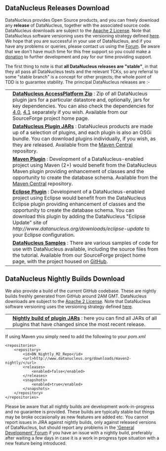 <head><title>Download</title></head>

## DataNucleus Releases Download

DataNucleus provides Open Source products, and you can freely download any __release__ of DataNucleus, together with the associated source code.
DataNucleus downloads are subject to the [Apache 2 License](documentation/license.html).
Note that DataNucleus software versioning uses the versioning strategy defined [here](documentation/development/index.html#versioning).
We hope that you are successful in your use of DataNucleus, and if you have any problems or queries, please contact us using the [Forum](http://forum.datanucleus.org). 
Be aware that we don't have much time for this free support so you could make a [donation](documentation/donations.html) to further development and pay for our time providing support.

The first thing to note is that __all DataNucleus releases are "stable"__, in that they all pass all DataNucleus tests and the relevant TCKs, 
so any referral to some "stable branch" is a concept for other projects; the whole point of TDD is to guarantee stability.
The principal DataNucleus releases are :-

<table width="100%" border="0" cellpadding="2" cellspacing="2">
    <tr>
        <td style="vertical-align: middle; width: 174px;" bgcolor="#FFFFFF" align="center">
            <a href="https://sourceforge.net/projects/datanucleus/files/datanucleus-accessplatform" target="_blank">
            <img alt="" src="images/logos/DataNucleus_AccessPlatform_40.jpg"/></a>
        </td>
        <td style="vertical-align: middle; width: 100%;" bgcolor="#FFFFFF">
            <a href="https://sourceforge.net/projects/datanucleus/files/datanucleus-accessplatform" target="_blank">
            <b>DataNucleus AccessPlatform Zip</b></a> : 
            Zip of all DataNucleus plugin jars for a particular datastore and, optionally, jars
            for key dependencies. You can also check the dependencies for 
            <a href="http://www.datanucleus.org/products/accessplatform_4_0/dependencies.html">4.0</a>,
            <a href="http://www.datanucleus.org/products/accessplatform_4_1/dependencies.html">4.1</a>
            separately if you wish. Available from our SourceForge project home page.
        </td>
    </tr>
    <tr>
        <td style="vertical-align: middle; width: 174px;" bgcolor="#FFFFFF" align="center">
            <a href="http://central.maven.org/maven2/org/datanucleus/" target="_blank">
            <img alt="" src="images/download_plugins.gif"/></a></td>
        <td style="vertical-align: middle; width: 100%;" bgcolor="#FFFFFF" >
            <a href="http://central.maven.org/maven2/org/datanucleus/" target="_blank">
            <b>DataNucleus Plugin JARs</b></a> : 
            DataNucleus products are made up of a selection of plugins, and each plugin is also an 
            OSGi bundle. You can download plugins individually, if you wish, as they are released.
            Available from the <a href="http://central.maven.org/maven2/">Maven Central</a> repository.
        </td>
    </tr>
    <tr>
        <td style="vertical-align: middle; width: 174px;" bgcolor="#FFFFFF" align="center">
            <a href="http://central.maven.org/maven2/org/datanucleus/datanucleus-maven-plugin" target="_blank">
            <img alt="" src="images/download_maven.gif"/></a></td>
        <td style="vertical-align: middle; width: 100%;" bgcolor="#FFFFFF" >
            <a href="http://central.maven.org/maven2/org/datanucleus/datanucleus-maven-plugin" target="_blank">
            <b>Maven Plugin</b></a> : 
            Development of a DataNucleus-enabled project using Maven (2+) would benefit from the DataNucleus 
            Maven plugin providing enhancement of classes and the opportunity to create the database schema.
            Available from the <a href="http://central.maven.org/maven2/">Maven Central</a> repository.
        </td>
    </tr>
    <tr>
        <td style="vertical-align: middle; width: 174px;" bgcolor="#FFFFFF" align="center">
            <a href="http://www.datanucleus.org/downloads/eclipse-update" target="_blank">
            <img alt="" src="images/download_eclipse.gif"/></a></td>
        <td style="vertical-align: middle; width: 100%;" bgcolor="#FFFFFF" >
            <a href="http://www.datanucleus.org/downloads/eclipse-update" target="_blank">
            <b>Eclipse Plugin</b></a> : 
            Development of a DataNucleus-enabled project using Eclipse would benefit from the DataNucleus 
            Eclipse plugin providing enhancement of classes and the opportunity to create the database 
            schema. You can download this plugin by adding the DataNucleus "Eclipse Update" site of
            <i>http://www.datanucleus.org/downloads/eclipse-update</i> to your Eclipse configuration.
        </td>
    </tr>
    <tr>
        <td style="vertical-align: middle; width: 174px;" bgcolor="#FFFFFF" align="center">
            <a href="https://sourceforge.net/projects/datanucleus/files/datanucleus-samples" target="_blank">
            <img alt="" src="images/download_samples.gif"/></a></td>
        <td style="vertical-align: middle; width: 100%;" bgcolor="#FFFFFF" >
            <a href="https://sourceforge.net/projects/datanucleus/files/datanucleus-samples" target="_blank">
            <b>DataNucleus Samples</b></a> :
            There are various samples of code for use with DataNucleus available, including the source 
            files from the tutorial. Available from our SourceForge project home page, with the
            project housed on <a href="https://github.com/datanucleus?tab=repositories">GitHub</a>.
        </td>
    </tr>
</table>

## DataNucleus Nightly Builds Download

We also provide a build of the current GitHub codebase. These are nightly builds freshly generated from GitHub around 2AM GMT.
DataNucleus downloads are subject to the [Apache 2 License](documentation/license.html).
Note that DataNucleus software versioning uses the versioning strategy defined [here](documentation/development/index.html#versioning).

<table width="100%" border="0" cellpadding="2" cellspacing="2">
    <tr>
        <td style="vertical-align: middle; width: 174px;" bgcolor="#FFFFFF" align="center">
            <a href="http://www.datanucleus.org/downloads/maven2-nightly/org/datanucleus" target="_blank">
            <img alt="" src="images/download_nightly-build.gif"/>
            </a>
        </td>
        <td style="vertical-align: middle; width: 100%;" bgcolor="#FFFFFF">
            <a href="http://www.datanucleus.org/downloads/maven2-nightly/org/datanucleus" target="_blank">
            <b>Nightly build of plugin JARs</b></a> : 
            here you can find all JARs of all plugins that have changed since the most recent release.
        </td>
    </tr>
</table>

If using Maven you simply need to add the following to your _pom.xml_


    <repositories>
        <repository>
            <id>DN_Nightly_M2_Repo</id>
            <url>http://www.datanucleus.org/downloads/maven2-nightly/</url>
            <releases>
                <enabled>false</enabled>
            </releases>
            <snapshots>
                <enabled>true</enabled>
            </snapshots>
        </repository>
    </repositories>


Please be aware that all nightly builds are development work-in-progress and no guarantee is provided. These builds are typically stable but things may be 
broke occasionally as new features are added etc. You cannot report issues in JIRA against nightly builds, only against released versions of DataNucleus, 
but should report any problems in the ['General Development' Forum](http://forum.datanucleus.org/) if you have an issue with a nightly build, 
preferably after waiting a few days in case it is a work in progress type situation with a new feature being introduced.
